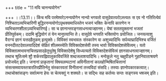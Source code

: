 +++
title = "11 मयि चानन्ययोगेन"

+++
।।13.11।। किंच मयि परमेश्वरेऽनन्ययोगेन नान्यो भगवतो वासुदेवात्परोऽस्त्यतः
स एव नो गतिरित्येवं निश्चिताऽव्यभिचारिणी बुद्धिरनन्ययोगोऽपृथक्समाधिस्तेन
भजनं भक्तिः केनापि कारणेन न व्यभिचरणशीलाऽव्यभिचारिणई। सा च
ज्ञानान्तरङ्गसाधनत्वाज्ज्ञानम्। येषां सततयुक्तानां भजतां प्रीतिपूर्वकम्।
ददामि बुद्धियोगं तं येन मानुपयान्ति ते। वासुदेवे भगवति भक्तियोगः
प्रयोजितः। जनयत्याशु वैराग्यं ज्ञानं यत्तदहैतुकम् इत्युक्तेः। विविक्तं
स्वभावतः संस्कारेण वा अशुच्यादिभिः सर्पव्याघ्रादिभिश्च वर्जितं
वननदीतटदेवालयादिदेशं सेव्रितं शीलमस्येति विविक्तदेशसेवी तस्य भावो
विविक्तदेशसेवित्वम्। यतो विविक्तात्मभावनाचित्तप्रसादहेतुभूतेषु
विविक्तदेशेषु सिध्यत्यतो विविक्तदेशसेवित्वं ज्ञानसाधनत्वाज्ज्ञानम्। तथाच
श्रुतिःसमे शुौ शर्करवह्निवालुकाविवर्जिते शब्दजलाशयादिभिः। मनोकूले नतु
चक्षुपीडने गुहानिवाताश्रयणे प्रयोजयेत् इति। जनानां प्राकृतानां
विषयलम्पटानां अविनीतानां कालहोन्मिषितचित्तानां
संसत्समवायस्तत्रारतिरप्रीतिर्नतु संस्कारवतां विनीतानां तत्त्वविदां
संसदि। तस्याः ज्ञानोपकारकत्वात्। तथाचोक्तंसङ्गः सर्वात्मना हेयः स
चेत्यक्तुं न शक्यते। स सद्भिः सह कर्तव्यः सन्तः सङ्गस्य भषजम् इति।
